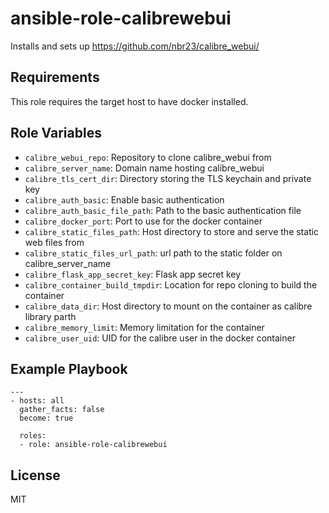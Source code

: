ansible-role-calibrewebui
=========

Installs and sets up https://github.com/nbr23/calibre_webui/

Requirements
------------

This role requires the target host to have docker installed.

Role Variables
--------------

- `calibre_webui_repo`: Repository to clone calibre_webui from
- `calibre_server_name`: Domain name hosting calibre_webui
- `calibre_tls_cert_dir`: Directory storing the TLS keychain and private key
- `calibre_auth_basic`: Enable basic authentication
- `calibre_auth_basic_file_path`: Path to the basic authentication file
- `calibre_docker_port`: Port to use for the docker container
- `calibre_static_files_path`: Host directory to store and serve the static web files from
- `calibre_static_files_url_path`: url path to the static folder on calibre_server_name
- `calibre_flask_app_secret_key`: Flask app secret key
- `calibre_container_build_tmpdir`: Location for repo cloning to build the container
- `calibre_data_dir`: Host directory to mount on the container as calibre library parth
- `calibre_memory_limit`: Memory limitation for the container
- `calibre_user_uid`: UID for the calibre user in the docker container


Example Playbook
----------------

```
---
- hosts: all
  gather_facts: false
  become: true

  roles:
  - role: ansible-role-calibrewebui
```

License
-------

MIT
